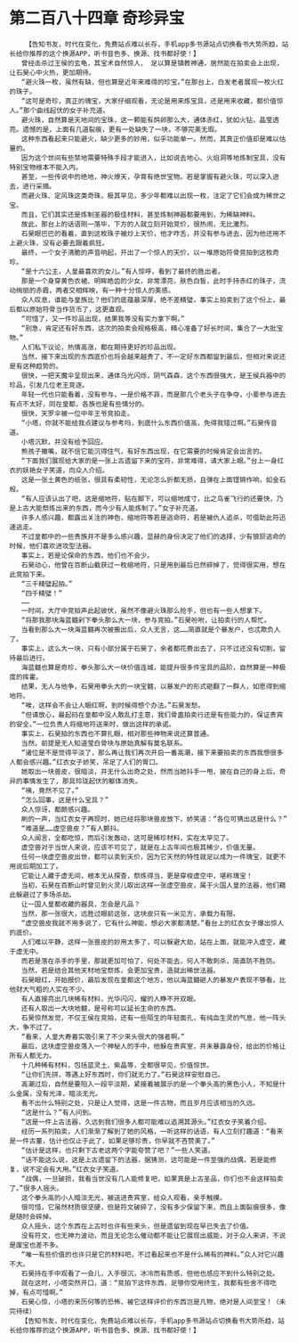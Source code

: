 # 第二百八十四章 奇珍异宝
        【告知书友，时代在变化，免费站点难以长存，手机app多书源站点切换看书大势所趋，站长给你推荐的这个换源APP，听书音色多、换源、找书都好使！】
       曾经击杀过王侯的玄龟，其宝术自然惊人， 足以算是镇教神通，居然能在拍卖会上出现，让石昊心中火热，更加期待。
       “避火珠一枚，虽然有缺，但也算是近年来难得的珍宝。”在那台上，白发老者展现一枚火红的珠子。
       “这可是奇珍，真正的瑰宝，大家仔细观看，无论是用来炼宝具，还是用来收藏，都价值惊人。”那个曲线起伏的女子补充道。
       避火珠，自然算是天地间的宝珠，这一颗能有鸽卵那么大，通体赤红，犹如火钻，晶莹透亮。遗憾的是，上面有几道裂痕，更有一处缺失了一块，不够完美无瑕。
       这种东西看起来只能避火，缺少更多的妙用，似乎功能单一。然而，其真正价值却是难以估量的。
       因为这个世间有些禁地需要特殊手段才能进入，比如说去地心、火焰洞等地炼制宝具，没有特别宝物根本不能入内。
       甚至，一些传说中的绝地，神火燎天，孕育有绝世宝物。若是掌握有避火珠，可以深入进去，进行采摘。
       而避火珠、定风珠这类奇珠，极其罕见，多少年都难以出现一枚，注定了它们会成为稀世之宝。
       而且，它们其实还是炼制圣器的极佳材料，甚至炼制神器都要用到，为稀缺神料。
       故此，那台上的话语刚一落毕，下方的人就立刻开始竞价，很热闹，无比激烈。
       石昊眼巴巴的看着，直到这枚珠子被炒上天价，他才咋舌，并没有参与进去，因为他还用不上避火珠，没有必要去跟着疯狂。
       最终，一个女子清脆的声音响起，开出了一个惊人的天价，以一堆原始符骨竞拍到这枚奇珍。
       “是十六公主，人皇最喜欢的女儿。”有人惊呼，看到了最终的胜出者。
       那是一个身穿黄色衣裙、明眸皓齿的少女，非常漂亮，肤色白皙，此时手持赤红的珠子，流动绚丽的赤霞，两者交相辉映，有一种十分惊人的美感。
       众人叹息，谁能与皇族比？他们的底蕴最深厚，绝不差精璧，事实上拍卖到了这个份上，最后都以原始符骨当作货币了，这更直观。
       “可惜了，又一件珍品出现，结果我等没有实力拿下啊。”
       “别急，肯定还有好东西，这次的拍卖会规格极高，精心准备了好长时间，集合了一大批宝物。”
       人们私下议论，热情高涨，都在期待更好的珍品出现。
       当然，接下来出现的东西底价也将会越来越贵了，不一定好东西都留到最后，但相对来说还是有这种趋势的。
       很快，一把天魔伞呈现出来，通体乌光闪烁，阴气森森，这个东西很强大，是王侯兵器中的珍品，引发几位老王竞逐。
       年轻一代也只能看着，没有参与，一是价格不菲，而是那几个老头子在争夺，小辈参与进去有点不太好，同在皇都，各族也是有些情分的。
       很快，天罗伞被一位中年王爷竞拍走。
       “小塔，你就不能给我点建议与参考吗，到底什么东西价值高，免得我错过啊。”石昊传音道。
       小塔沉默，并没有给予回应。
       熊孩子撇嘴，就不信它能沉得住气，有好东西出现，在它需要的时候肯定会出言的。
       “下面我们展现给大家的是一张上古遗留下来的宝符，非常难得，请大家上眼。”台上一身红衣的妖艳女子笑道，向众人介绍。
       这是一张土黄色的纸张，很具有柔韧性，无论怎么折都无损，且弹在上面铿锵作响，如金石般。
       “有人应该认出了吧，这是缩地符，贴在脚下，可以缩地成寸，比之鸟雀飞行的还要快，乃是上古大能祭炼出来的东西，而今少有人能炼制了。”女子补充道。
       许多人感兴趣，都露出关注的神色，缩地符等若是逃命符，若是被仇人追杀，可借助此符迅速逃走。
       不过皇都中的一些贵族并不是多么感兴趣，显赫的身份决定了他们的选择，少有狼狈逃命的时候，他们喜欢进攻型法器。
       事实上，若是论保命的东西，他们也不会少。
       石昊动心，他曾在百断山截获过一枚缩地符，只是用到最后已然碎掉了，觉得很实用，想在此竞拍下来。
       “三千精璧起拍。”
       “四千精璧！”
       ……
       一时间，大厅中竞拍声此起彼伏，虽然不像避火珠那么抢手，但也有一些人想拿下。
       “将那我那块海蓝髓剁下拳头那么大一块，参与竞拍。”石昊吩咐，让拍卖行的人帮忙。
       当看到那么大一块海蓝髓再次被搬出后，众人无言，这……简直就是个暴发户，也忒欺负人了。
       事实上，这么大一块，只有小部分属于石昊了，余者都花费出去了，只不过还没有切割，留待最后进行。
       海蓝髓也算是奇珍，拳头那么大一块价值连城，能提升很多件宝具的品阶，自然算是一种极度的挥霍。
       结果，无人与他争，石昊用拳头大的一块宝髓，以暴发户的形式砸翻了一群人，如愿得到缩地符。
       “唉，这样会不会让人眼红啊，到时候得想个办法。”石昊发愁。
       “但请放心，最起码在皇都中没人敢乱打主意，我们骨蛊拍卖行还是有些能力的，保证贵宾的安全。”一位负责人将缩地符送来时，做出这样的承诺。
       事实上，石昊拍的东西也不算扎眼，相对那些神物来说还算普通。
       当然，前提是无人知道莹白骨块与原始真解有莫名联系。
       “诸位是不是觉得平淡了，那么再让我们再次开启一番高潮，接下来要拍卖的东西我想很多人都会感兴趣。”红衣女子娇笑，吊足了人们的胃口。
       她取出一块兽皮，很暗淡，并无什么出奇之处，然而当她抖手一甩，披在自己的身上后，奇异的事情发生了，那具玲珑起伏的躯体消失。
       “咦，竟然不见了。”
       “怎么回事，这是什么宝具？”
       众人惊讶，都颇感兴趣。
       刷的一声，当红衣女子再现时，她已经将那块兽皮放下，娇笑道：“各位可猜出这是什么？”
       “难道是……虚空兽皮？”有人颤抖。
       众人闻言，全都吃惊，而后引发轰动，这可是稀珍材料，实在太罕见了。
       虚空兽对于当世人来说，应该不可见了，就是在上古年间也极其稀少，价值无量。
       任何一块虚空兽皮出世，都可以卖到天价，因为它天然的特性就足以成为一件瑰宝，就更不用说后期加工了。
       它能让人藏于虚无间，根本无从探查，祭炼得当，更是穿梭虚空中，堪称瑰宝！
       当初，石昊在百断山时曾见到火灵儿取出这样一张虚空兽皮，属于火国人皇的法器，他们藉此躲避过了多场杀劫。
       让一国人皇都收藏的器具，怎会是凡品？
       当然，那一张很大，远胜过眼前这张，这块皮只有一米见方，承载力有限。
       “虚空兽皮我就不用多说了，它有什么神能，想必大家都清楚。”看台上的红衣女子爆出惊人的底价。
       人们难以平静，这样一张兽皮的妙用太多了，可以躲避大劫，站在上面，就能冲入虚空，藏于虚无中。
       而若是落在杀手的手里，那就更加可怕了，何处不能去，何人不敢刺杀，简直防不胜防。
       当然，若是结合其他天材地宝祭炼，会更加宝贵，造就出稀世法器。
       石昊眼红，开始报价，最后发现在皇都这个地方，他以海蓝髓砸人的暴发户表现不够看，比他财大气粗的人实在不少。
       有人直接亮出几块稀有材料，光华闪闪，耀的人睁不开双眼。
       还有人取出一大块地髓，是号称可以延长生命的东西。
       石昊惊然发觉，不仅王侯在竞拍，还有一些陌生的年轻面孔，有纯血生灵的气息，他一阵头大，争不过了。
       “看来，人皇大寿着实吸引来了不少来头很大的强者啊。”
       最后，这块虚空兽皮落入一个神秘人的手中，他躲在贵宾室，并未暴露身份，给出的价格让所有人都无力。
       十几种稀有材料，包括蓝灵土、紫晶等，全都很罕见，价值惊世。
       “让你们先拼，等遇上好东西时，你们就无力了。”石昊这样安慰自己。
       高潮过后，自然是要陷入一段平淡期，紧接着被展示的是一个拳头高的黑色小人，不知是什么金属，没有光泽，暗淡无光。
       看不出什么特别之处，只是让人觉得，这是一件古物，而且岁月应该相当的久远。
       “这是什么？”有人问到。
       “这是一件上古法器，久远到我们很多人都可能难以追溯其源头。”红衣女子笑着介绍。
       经历一系列拍卖，人们渐渐了解到了她的风格，一听这样的话语，有人立刻打趣道：“看来是一件古董，估计也仅止于此了，如果足够珍贵，你早就不吝赞美了。”
       “估计是这样，也只剩下古老这两个字能夸赞了吧？”一些人笑道。
       “话不能这么说，这是上古遗留下的法器，据猜测，这可能是一件至强的战偶，若是能修复，说不定会有大用。”红衣女子笑道。
       “战偶，一旦破损，我看当世没有几人能修复吧，如果真是上古圣品，你们也不会这样拍卖了。”很多人摇头。
       这个拳头高的小人暗淡无光，被送进贵宾室，给众人观看，亲手触摸。
       很可惜，它虽然材质很坚硬，但是符文破碎了，没有多少保留下来，而且上面裂痕很多，像是随时会碎掉。
       众人摇头，这个东西在上古时也许有些来头，但是遗留到现在早已失去了价值。
       没有符文，也无神力波动，而且无论怎么催动都不能让它展现出威能，对于众人来讲，不说是废宝也差不多。
       “唯一有些价值的也许只是它的材料吧，不过看起来也不是什么稀有的神料。”众人对它兴趣不大。
       石昊持在手中观看了一会儿，入手很沉，冰冷而有质感，但他也感应不到什么特别之处。
       就在这时，小塔突然开口，道：“竞拍下这件东西，足够你受用终生，我都有些舍不得吃掉，有点可惜啊。”
       石昊心惊，小塔的来历何等的恐怖，被它这样评价的东西岂是凡物，绝对是人间至宝！（未完待续）
       【告知书友，时代在变化，免费站点难以长存，手机app多书源站点切换看书大势所趋，站长给你推荐的这个换源APP，听书音色多、换源、找书都好使！】